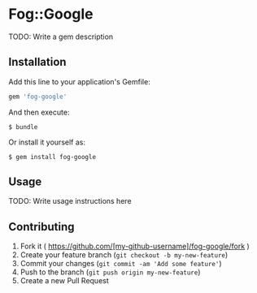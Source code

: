 # Fog::Google

TODO: Write a gem description

## Installation

Add this line to your application's Gemfile:

```ruby
gem 'fog-google'
```

And then execute:

    $ bundle

Or install it yourself as:

    $ gem install fog-google

## Usage

TODO: Write usage instructions here

## Contributing

1. Fork it ( https://github.com/[my-github-username]/fog-google/fork )
2. Create your feature branch (`git checkout -b my-new-feature`)
3. Commit your changes (`git commit -am 'Add some feature'`)
4. Push to the branch (`git push origin my-new-feature`)
5. Create a new Pull Request
